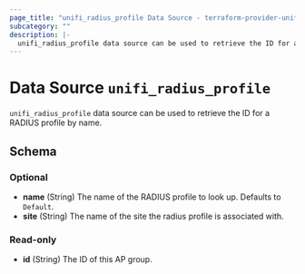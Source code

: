 ```yaml
---
page_title: "unifi_radius_profile Data Source - terraform-provider-unifi"
subcategory: ""
description: |-
  unifi_radius_profile data source can be used to retrieve the ID for a RADIUS profile by name.
---
```


# Data Source `unifi_radius_profile`

`unifi_radius_profile` data source can be used to retrieve the ID for a RADIUS profile by name.



## Schema

### Optional

- **name** (String) The name of the RADIUS profile to look up. Defaults to `Default`.
- **site** (String) The name of the site the radius profile is associated with.

### Read-only

- **id** (String) The ID of this AP group.


